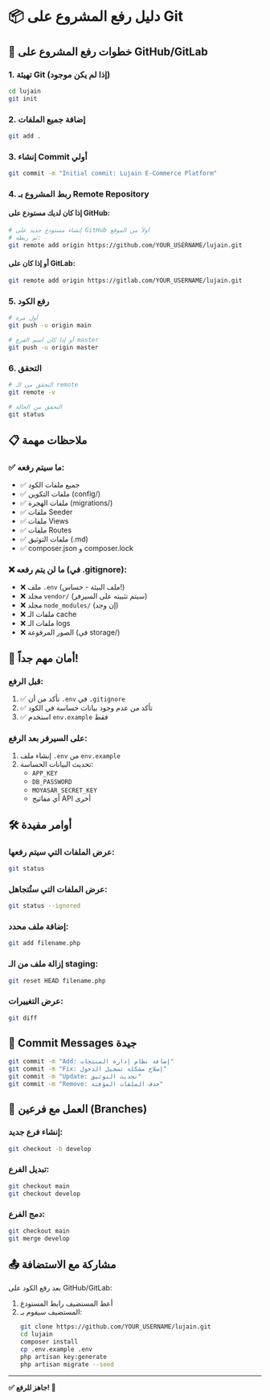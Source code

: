 # 📦 دليل رفع المشروع على Git

## 🚀 خطوات رفع المشروع على GitHub/GitLab

### 1. تهيئة Git (إذا لم يكن موجود)

```bash
cd lujain
git init
```

### 2. إضافة جميع الملفات

```bash
git add .
```

### 3. إنشاء Commit أولي

```bash
git commit -m "Initial commit: Lujain E-Commerce Platform"
```

### 4. ربط المشروع بـ Remote Repository

#### إذا كان لديك مستودع على GitHub:

```bash
# إنشاء مستودع جديد على GitHub أولاً من الموقع
# ثم ربطه:
git remote add origin https://github.com/YOUR_USERNAME/lujain.git
```

#### أو إذا كان على GitLab:

```bash
git remote add origin https://gitlab.com/YOUR_USERNAME/lujain.git
```

### 5. رفع الكود

```bash
# أول مرة
git push -u origin main

# أو إذا كان اسم الفرع master
git push -u origin master
```

### 6. التحقق

```bash
# التحقق من الـ remote
git remote -v

# التحقق من الحالة
git status
```

## 📋 ملاحظات مهمة

### ✅ ما سيتم رفعه:
- ✅ جميع ملفات الكود
- ✅ ملفات التكوين (config/)
- ✅ ملفات الهجرة (migrations/)
- ✅ ملفات Seeder
- ✅ ملفات Views
- ✅ ملفات Routes
- ✅ ملفات التوثيق (.md)
- ✅ composer.json و composer.lock

### ❌ ما لن يتم رفعه (في .gitignore):
- ❌ ملف `.env` (ملف البيئة - حساس!)
- ❌ مجلد `vendor/` (سيتم تثبيته على السيرفر)
- ❌ مجلد `node_modules/` (إن وجد)
- ❌ ملفات الـ cache
- ❌ ملفات الـ logs
- ❌ الصور المرفوعة (في storage/)

## 🔐 أمان مهم جداً!

### قبل الرفع:
1. ✅ تأكد من أن `.env` في `.gitignore`
2. ✅ تأكد من عدم وجود بيانات حساسة في الكود
3. ✅ استخدم `env.example` فقط

### على السيرفر بعد الرفع:
1. إنشاء ملف `.env` من `env.example`
2. تحديث البيانات الحساسة:
   - `APP_KEY`
   - `DB_PASSWORD`
   - `MOYASAR_SECRET_KEY`
   - أي مفاتيح API أخرى

## 🛠️ أوامر مفيدة

### عرض الملفات التي سيتم رفعها:
```bash
git status
```

### عرض الملفات التي ستُتجاهل:
```bash
git status --ignored
```

### إضافة ملف محدد:
```bash
git add filename.php
```

### إزالة ملف من الـ staging:
```bash
git reset HEAD filename.php
```

### عرض التغييرات:
```bash
git diff
```

## 📝 Commit Messages جيدة

```bash
git commit -m "Add: إضافة نظام إدارة المنتجات"
git commit -m "Fix: إصلاح مشكلة تسجيل الدخول"
git commit -m "Update: تحديث التوثيق"
git commit -m "Remove: حذف الملفات المؤقتة"
```

## 🔄 العمل مع فرعين (Branches)

### إنشاء فرع جديد:
```bash
git checkout -b develop
```

### تبديل الفرع:
```bash
git checkout main
git checkout develop
```

### دمج الفرع:
```bash
git checkout main
git merge develop
```

## 📤 مشاركة مع الاستضافة

بعد رفع الكود على GitHub/GitLab:

1. أعط المستضيف رابط المستودع
2. المستضيف سيقوم بـ:
   ```bash
   git clone https://github.com/YOUR_USERNAME/lujain.git
   cd lujain
   composer install
   cp .env.example .env
   php artisan key:generate
   php artisan migrate --seed
   ```

---

**✅ جاهز للرفع! 🚀**

